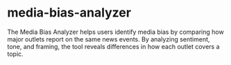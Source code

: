 # media-bias-analyzer
The Media Bias Analyzer helps users identify media bias by comparing how major outlets report on the same news events.  By analyzing sentiment, tone, and framing, the tool reveals differences in how each outlet covers a topic. 
